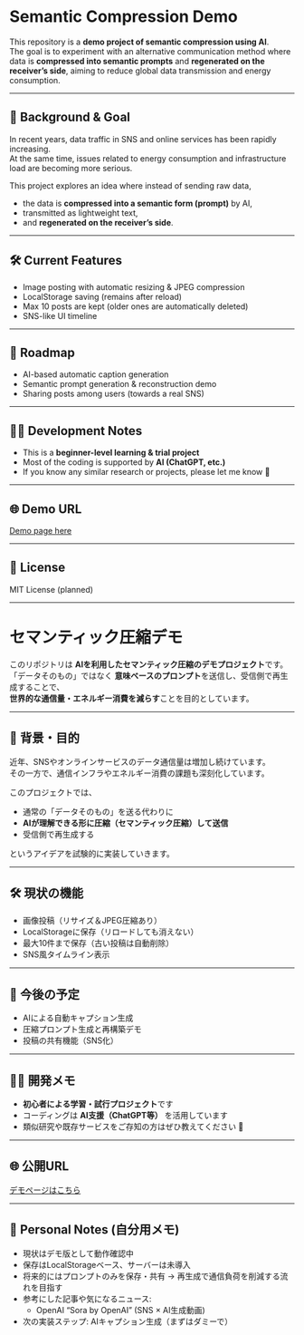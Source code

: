 # Semantic Compression Demo

This repository is a **demo project of semantic compression using AI**.  
The goal is to experiment with an alternative communication method where data is **compressed into semantic prompts** and **regenerated on the receiver’s side**, aiming to reduce global data transmission and energy consumption.

---

## 🎯 Background & Goal
In recent years, data traffic in SNS and online services has been rapidly increasing.  
At the same time, issues related to energy consumption and infrastructure load are becoming more serious.  

This project explores an idea where instead of sending raw data,  
- the data is **compressed into a semantic form (prompt)** by AI,  
- transmitted as lightweight text,  
- and **regenerated on the receiver’s side**.  

---

## 🛠️ Current Features
- Image posting with automatic resizing & JPEG compression  
- LocalStorage saving (remains after reload)  
- Max 10 posts are kept (older ones are automatically deleted)  
- SNS-like UI timeline  

---

## 🔮 Roadmap
- AI-based automatic caption generation  
- Semantic prompt generation & reconstruction demo  
- Sharing posts among users (towards a real SNS)  

---

## 👩‍💻 Development Notes
- This is a **beginner-level learning & trial project**  
- Most of the coding is supported by **AI (ChatGPT, etc.)**  
- If you know any similar research or projects, please let me know 🙏  

---

## 🌐 Demo URL
[Demo page here](https://lube8163-lab.github.io/semantic-compression-demo/)

---

## 📜 License
MIT License (planned)

---

# セマンティック圧縮デモ

このリポジトリは **AIを利用したセマンティック圧縮のデモプロジェクト**です。  
「データそのもの」ではなく **意味ベースのプロンプト**を送信し、受信側で再生成することで、  
**世界的な通信量・エネルギー消費を減らす**ことを目的としています。

---

## 🎯 背景・目的
近年、SNSやオンラインサービスのデータ通信量は増加し続けています。  
その一方で、通信インフラやエネルギー消費の課題も深刻化しています。  

このプロジェクトでは、  
- 通常の「データそのもの」を送る代わりに  
- **AIが理解できる形に圧縮（セマンティック圧縮）して送信**  
- 受信側で再生成する  

というアイデアを試験的に実装していきます。  

---

## 🛠️ 現状の機能
- 画像投稿（リサイズ＆JPEG圧縮あり）  
- LocalStorageに保存（リロードしても消えない）  
- 最大10件まで保存（古い投稿は自動削除）  
- SNS風タイムライン表示  

---

## 🔮 今後の予定
- AIによる自動キャプション生成  
- 圧縮プロンプト生成と再構築デモ  
- 投稿の共有機能（SNS化）  

---

## 👩‍💻 開発メモ
- **初心者による学習・試行プロジェクト**です  
- コーディングは **AI支援（ChatGPT等）** を活用しています  
- 類似研究や既存サービスをご存知の方はぜひ教えてください 🙏  

---

## 🌐 公開URL
[デモページはこちら](https://lube8163-lab.github.io/semantic-compression-demo/)

---

## 📝 Personal Notes (自分用メモ)
- 現状はデモ版として動作確認中  
- 保存はLocalStorageベース、サーバーは未導入  
- 将来的にはプロンプトのみを保存・共有 → 再生成で通信負荷を削減する流れを目指す  
- 参考にした記事や気になるニュース:  
  - OpenAI “Sora by OpenAI” (SNS × AI生成動画)  
- 次の実装ステップ: AIキャプション生成（まずはダミーで）
